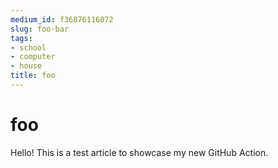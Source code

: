 ```yaml
---
medium_id: f36876116072
slug: foo-bar
tags:
- school
- computer
- house
title: foo
---
```


# foo
Hello! This is a test article to showcase my new GitHub Action.